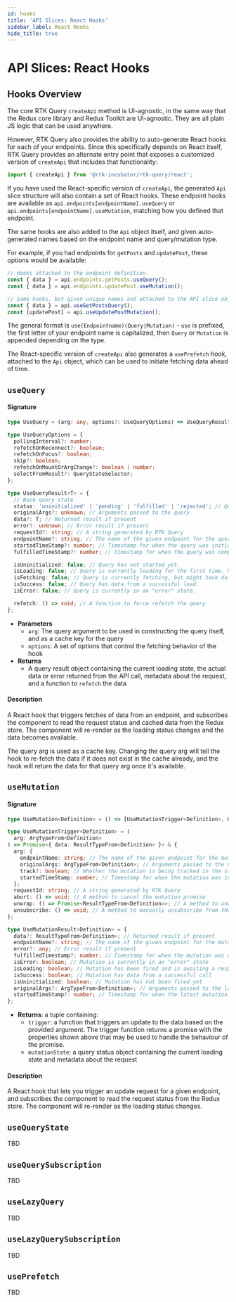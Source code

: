 ```yaml
---
id: hooks
title: 'API Slices: React Hooks'
sidebar_label: React Hooks
hide_title: true
---
```


# API Slices: React Hooks

## Hooks Overview

The core RTK Query `createApi` method is UI-agnostic, in the same way that the Redux core library and Redux Toolkit are UI-agnostic. They are all plain JS logic that can be used anywhere.

However, RTK Query also provides the ability to auto-generate React hooks for each of your endpoints. Since this specifically depends on React itself, RTK Query provides an alternate entry point that exposes a customized version of `createApi` that includes that functionality:

```js
import { createApi } from '@rtk-incubator/rtk-query/react';
```

If you have used the React-specific version of `createApi`, the generated `Api` slice structure will also contain a set of React hooks. These endpoint hooks are available as `api.endpoints[endpointName].useQuery` or `api.endpoints[endpointName].useMutation`, matching how you defined that endpoint.

The same hooks are also added to the `Api` object itself, and given auto-generated names based on the endpoint name and query/mutation type.

For example, if you had endpoints for `getPosts` and `updatePost`, these options would be available:

```ts title="Generated React Hook names"
// Hooks attached to the endpoint definition
const { data } = api.endpoints.getPosts.useQuery();
const { data } = api.endpoints.updatePost.useMutation();

// Same hooks, but given unique names and attached to the API slice object
const { data } = api.useGetPostsQuery();
const [updatePost] = api.useUpdatePostMutation();
```

The general format is `use(Endpointname)(Query|Mutation)` - `use` is prefixed, the first letter of your endpoint name is capitalized, then `Query` or `Mutation` is appended depending on the type.

The React-specific version of `createApi` also generates a `usePrefetch` hook, attached to the `Api` object, which can be used to initiate fetching data ahead of time.

## `useQuery`

#### Signature

```ts
type UseQuery = (arg: any, options?: UseQueryOptions) => UseQueryResult;

type UseQueryOptions = {
  pollingInterval?: number;
  refetchOnReconnect?: boolean;
  refetchOnFocus?: boolean;
  skip?: boolean;
  refetchOnMountOrArgChange?: boolean | number;
  selectFromResult?: QueryStateSelector;
};

type UseQueryResult<T> = {
  // Base query state
  status: 'uninitialized' | 'pending' | 'fulfilled' | 'rejected'; // @deprecated - A string describing the query state
  originalArgs?: unknown; // Arguments passed to the query
  data?: T; // Returned result if present
  error?: unknown; // Error result if present
  requestId?: string; // A string generated by RTK Query
  endpointName?: string; // The name of the given endpoint for the query
  startedTimeStamp?: number; // Timestamp for when the query was initiated
  fulfilledTimeStamp?: number; // Timestamp for when the query was completed

  isUninitialized: false; // Query has not started yet.
  isLoading: false; // Query is currently loading for the first time. No data yet.
  isFetching: false; // Query is currently fetching, but might have data from an earlier request.
  isSuccess: false; // Query has data from a successful load.
  isError: false; // Query is currently in an "error" state.

  refetch: () => void; // A function to force refetch the query
};
```

- **Parameters**
  - `arg`: The query argument to be used in constructing the query itself, and as a cache key for the query
  - `options`: A set of options that control the fetching behavior of the hook
- **Returns**
  - A query result object containing the current loading state, the actual data or error returned from the API call, metadata about the request, and a function to `refetch` the data

#### Description

A React hook that triggers fetches of data from an endpoint, and subscribes the component to read the request status and cached data from the Redux store. The component will re-render as the loading status changes and the data becomes available.

The query arg is used as a cache key. Changing the query arg will tell the hook to re-fetch the data if it does not exist in the cache already, and the hook will return the data for that query arg once it's available.

## `useMutation`

#### Signature

```ts
type UseMutation<Definition> = () => [UseMutationTrigger<Definition>, UseMutationResult<Definition>];

type UseMutationTrigger<Definition> = (
  arg: ArgTypeFrom<Definition>
) => Promise<{ data: ResultTypeFrom<Definition> }> & {
  arg: {
    endpointName: string; // The name of the given endpoint for the mutation
    originalArgs: ArgTypeFrom<Definition>; // Arguments passed to the mutation
    track?: boolean; // Whether the mutation is being tracked in the store
    startedTimeStamp: number; // Timestamp for when the mutation was initiated
  };
  requestId: string; // A string generated by RTK Query
  abort: () => void; // A method to cancel the mutation promise
  unwrap: () => Promise<ResultTypeFrom<Definition>>; // A method to unwrap the mutation call and provide the raw response/error
  unsubscribe: () => void; // A method to manually unsubscribe from the mutation call
};

type UseMutationResult<Definition> = {
  data?: ResultTypeFrom<Definition>; // Returned result if present
  endpointName?: string; // The name of the given endpoint for the mutation
  error?: any; // Error result if present
  fulfilledTimestamp?: number; // Timestamp for when the mutation was completed
  isError: boolean; // Mutation is currently in an "error" state
  isLoading: boolean; // Mutation has been fired and is awaiting a response
  isSuccess: boolean; // Mutation has data from a successful call
  isUninitialized: boolean; // Mutation has not been fired yet
  originalArgs?: ArgTypeFrom<Definition>; // Arguments passed to the latest mutation call
  startedTimeStamp?: number; // Timestamp for when the latest mutation was initiated
};
```

- **Returns**: a tuple containing:
  - `trigger`: a function that triggers an update to the data based on the provided argument. The trigger function returns a promise with the properties shown above that may be used to handle the behaviour of the promise.
  - `mutationState`: a query status object containing the current loading state and metadata about the request

#### Description

A React hook that lets you trigger an update request for a given endpoint, and subscribes the component to read the request status from the Redux store. The component will re-render as the loading status changes.

## `useQueryState`

TBD

## `useQuerySubscription`

TBD

## `useLazyQuery`

TBD

## `useLazyQuerySubscription`

TBD

## `usePrefetch`

TBD

